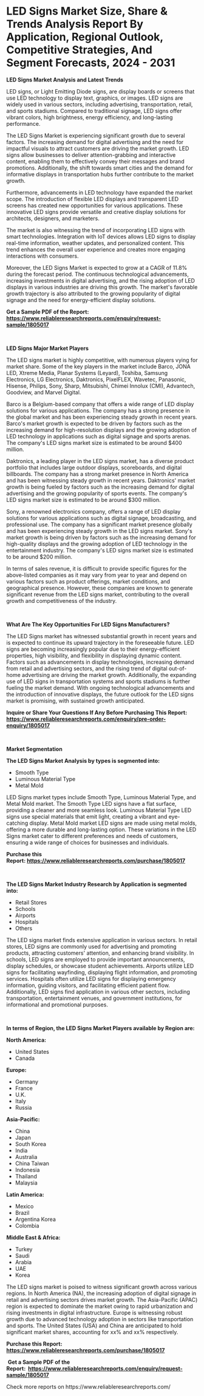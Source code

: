 <p><h1>LED Signs Market Size, Share & Trends Analysis Report By Application, Regional Outlook, Competitive Strategies, And Segment Forecasts, 2024 - 2031</h1></p><p><strong>LED Signs Market Analysis and Latest Trends</strong></p>
<p><p>LED signs, or Light Emitting Diode signs, are display boards or screens that use LED technology to display text, graphics, or images. LED signs are widely used in various sectors, including advertising, transportation, retail, and sports stadiums. Compared to traditional signage, LED signs offer vibrant colors, high brightness, energy efficiency, and long-lasting performance.</p><p>The LED Signs Market is experiencing significant growth due to several factors. The increasing demand for digital advertising and the need for impactful visuals to attract customers are driving the market growth. LED signs allow businesses to deliver attention-grabbing and interactive content, enabling them to effectively convey their messages and brand promotions. Additionally, the shift towards smart cities and the demand for informative displays in transportation hubs further contribute to the market growth.</p><p>Furthermore, advancements in LED technology have expanded the market scope. The introduction of flexible LED displays and transparent LED screens has created new opportunities for various applications. These innovative LED signs provide versatile and creative display solutions for architects, designers, and marketers.</p><p>The market is also witnessing the trend of incorporating LED signs with smart technologies. Integration with IoT devices allows LED signs to display real-time information, weather updates, and personalized content. This trend enhances the overall user experience and creates more engaging interactions with consumers.</p><p>Moreover, the LED Signs Market is expected to grow at a CAGR of 11.8% during the forecast period. The continuous technological advancements, increasing investments in digital advertising, and the rising adoption of LED displays in various industries are driving this growth. The market's favorable growth trajectory is also attributed to the growing popularity of digital signage and the need for energy-efficient display solutions.</p></p>
<p><strong>Get a Sample PDF of the Report:&nbsp; <a href="https://www.reliableresearchreports.com/enquiry/request-sample/1805017">https://www.reliableresearchreports.com/enquiry/request-sample/1805017</a></strong></p>
<p>&nbsp;</p>
<p><strong>LED Signs Major Market Players</strong></p>
<p><p>The LED signs market is highly competitive, with numerous players vying for market share. Some of the key players in the market include Barco, JONA LED, Xtreme Media, Planar Systems (Leyard), Toshiba, Samsung Electronics, LG Electronics, Daktronics, PixelFLEX, Wavetec, Panasonic, Hisense, Philips, Sony, Sharp, Mitsubishi, Chimei Innolux (CMI), Advantech, Goodview, and Marvel Digital.</p><p>Barco is a Belgium-based company that offers a wide range of LED display solutions for various applications. The company has a strong presence in the global market and has been experiencing steady growth in recent years. Barco's market growth is expected to be driven by factors such as the increasing demand for high-resolution displays and the growing adoption of LED technology in applications such as digital signage and sports arenas. The company's LED signs market size is estimated to be around $400 million.</p><p>Daktronics, a leading player in the LED signs market, has a diverse product portfolio that includes large outdoor displays, scoreboards, and digital billboards. The company has a strong market presence in North America and has been witnessing steady growth in recent years. Daktronics' market growth is being fueled by factors such as the increasing demand for digital advertising and the growing popularity of sports events. The company's LED signs market size is estimated to be around $300 million.</p><p>Sony, a renowned electronics company, offers a range of LED display solutions for various applications such as digital signage, broadcasting, and professional use. The company has a significant market presence globally and has been experiencing steady growth in the LED signs market. Sony's market growth is being driven by factors such as the increasing demand for high-quality displays and the growing adoption of LED technology in the entertainment industry. The company's LED signs market size is estimated to be around $200 million.</p><p>In terms of sales revenue, it is difficult to provide specific figures for the above-listed companies as it may vary from year to year and depend on various factors such as product offerings, market conditions, and geographical presence. However, these companies are known to generate significant revenue from the LED signs market, contributing to the overall growth and competitiveness of the industry.</p></p>
<p>&nbsp;</p>
<p><strong>What Are The Key Opportunities For LED Signs Manufacturers?</strong></p>
<p><p>The LED Signs market has witnessed substantial growth in recent years and is expected to continue its upward trajectory in the foreseeable future. LED signs are becoming increasingly popular due to their energy-efficient properties, high visibility, and flexibility in displaying dynamic content. Factors such as advancements in display technologies, increasing demand from retail and advertising sectors, and the rising trend of digital out-of-home advertising are driving the market growth. Additionally, the expanding use of LED signs in transportation systems and sports stadiums is further fueling the market demand. With ongoing technological advancements and the introduction of innovative displays, the future outlook for the LED signs market is promising, with sustained growth anticipated.</p></p>
<p><strong>Inquire or Share Your Questions If Any Before Purchasing This Report: <a href="https://www.reliableresearchreports.com/enquiry/pre-order-enquiry/1805017">https://www.reliableresearchreports.com/enquiry/pre-order-enquiry/1805017</a></strong></p>
<p>&nbsp;</p>
<p><strong>Market Segmentation</strong></p>
<p><strong>The LED Signs Market Analysis by types is segmented into:</strong></p>
<p><ul><li>Smooth Type</li><li>Luminous Material Type</li><li>Metal Mold</li></ul></p>
<p><p>LED Signs market types include Smooth Type, Luminous Material Type, and Metal Mold market. The Smooth Type LED signs have a flat surface, providing a cleaner and more seamless look. Luminous Material Type LED signs use special materials that emit light, creating a vibrant and eye-catching display. Metal Mold market LED signs are made using metal molds, offering a more durable and long-lasting option. These variations in the LED Signs market cater to different preferences and needs of customers, ensuring a wide range of choices for businesses and individuals.</p></p>
<p><strong>Purchase this Report:&nbsp;<a href="https://www.reliableresearchreports.com/purchase/1805017">https://www.reliableresearchreports.com/purchase/1805017</a></strong></p>
<p>&nbsp;</p>
<p><strong>The LED Signs Market Industry Research by Application is segmented into:</strong></p>
<p><ul><li>Retail Stores</li><li>Schools</li><li>Airports</li><li>Hospitals</li><li>Others</li></ul></p>
<p><p>The LED signs market finds extensive application in various sectors. In retail stores, LED signs are commonly used for advertising and promoting products, attracting customers' attention, and enhancing brand visibility. In schools, LED signs are employed to provide important announcements, display schedules, or showcase student achievements. Airports utilize LED signs for facilitating wayfinding, displaying flight information, and promoting services. Hospitals often utilize LED signs for displaying emergency information, guiding visitors, and facilitating efficient patient flow. Additionally, LED signs find application in various other sectors, including transportation, entertainment venues, and government institutions, for informational and promotional purposes.</p></p>
<p>&nbsp;</p>
<p><strong>In terms of Region, the LED Signs Market Players available by Region are:</strong></p>
<p>
    <p> <strong> North America: </strong>
        <ul>
            <li>United States</li>
            <li>Canada</li>
        </ul>
        </p> 
    <p> <strong> Europe: </strong>
        <ul>
            <li>Germany</li>
            <li>France</li>
            <li>U.K.</li>
            <li>Italy</li>
            <li>Russia</li>
        </ul>
        </p> 
    <p> <strong> Asia-Pacific: </strong>
        <ul>
            <li>China</li>
            <li>Japan</li>
            <li>South Korea</li>
            <li>India</li>
            <li>Australia</li>
            <li>China Taiwan</li>
            <li>Indonesia</li>
            <li>Thailand</li>
            <li>Malaysia</li>
        </ul>
        </p> 
    <p> <strong> Latin America: </strong>
        <ul>
            <li>Mexico</li>
            <li>Brazil</li>
            <li>Argentina Korea</li>
            <li>Colombia</li>
        </ul>
        </p> 
    <p> <strong> Middle East & Africa: </strong>
        <ul>
            <li>Turkey</li>
            <li>Saudi</li>
            <li>Arabia</li>
            <li>UAE</li>
            <li>Korea</li>
        </ul>
    </p>
    </p>
<p><p>The LED signs market is poised to witness significant growth across various regions. In North America (NA), the increasing adoption of digital signage in retail and advertising sectors drives market growth. The Asia-Pacific (APAC) region is expected to dominate the market owing to rapid urbanization and rising investments in digital infrastructure. Europe is witnessing robust growth due to advanced technology adoption in sectors like transportation and sports. The United States (USA) and China are anticipated to hold significant market shares, accounting for xx% and xx% respectively.</p></p>
<p><strong>Purchase this Report: <a href="https://www.reliableresearchreports.com/purchase/1805017">https://www.reliableresearchreports.com/purchase/1805017</a></strong></p>
<p>&nbsp;<strong>Get a Sample PDF of the Report:&nbsp;&nbsp;<a href="https://www.reliableresearchreports.com/enquiry/request-sample/1805017">https://www.reliableresearchreports.com/enquiry/request-sample/1805017</a></strong></p>
<p><strong></strong></p>
<p>Check more reports on https://www.reliableresearchreports.com/</p>